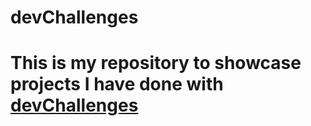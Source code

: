 # devChallenges

# This is my repository to showcase projects I have done with [devChallenges](https://devchallenges.io/)
